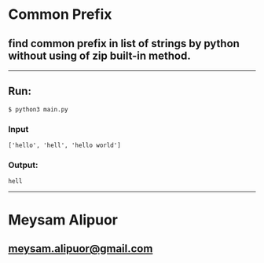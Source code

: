 # Common Prefix

## find common prefix in list of strings by python without using of zip built-in method.

-----

## Run: 
```$ python3 main.py ```


### Input
``` ['hello', 'hell', 'hello world'] ```

### Output:
```hell```

------



# Meysam Alipuor
## meysam.alipuor@gmail.com




